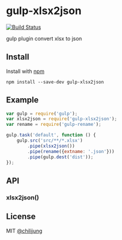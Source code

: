 # gulp-xlsx2json

[![Build Status](https://travis-ci.org/DataGarage/gulp-xlsx2json.png?branch=master)](https://travis-ci.org/DataGarage/gulp-xlsx2json)

gulp plugin convert xlsx to json

## Install

Install with [npm](https://npmjs.org/package/gulp-xlsx2json)

```
npm install --save-dev gulp-xlsx2json
```


## Example

```js
var gulp = require('gulp');
var xlsx2json = require('gulp-xlsx2json');
var rename = require('gulp-rename');

gulp.task('default', function () {
	gulp.src('src/**/*.xlsx')
		.pipe(xlsx2json())
		.pipe(rename({extname: '.json'}))
		.pipe(gulp.dest('dist'));
});
```


## API

### xlsx2json()


## License

MIT [@chilijung](http://github.com/chilijung)
